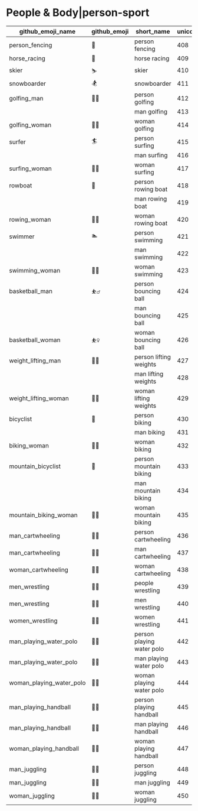 # People & Body|person-sport

|github_emoji_name|github_emoji|short_name|unicode_index|
|---|---|---|---|
|person_fencing|:person_fencing:|person fencing|408|
|horse_racing|:horse_racing:|horse racing|409|
|skier|:skier:|skier|410|
|snowboarder|:snowboarder:|snowboarder|411|
|golfing_man|:golfing_man:|person golfing|412|
|||man golfing|413|
|golfing_woman|:golfing_woman:|woman golfing|414|
|surfer|:surfer:|person surfing|415|
|||man surfing|416|
|surfing_woman|:surfing_woman:|woman surfing|417|
|rowboat|:rowboat:|person rowing boat|418|
|||man rowing boat|419|
|rowing_woman|:rowing_woman:|woman rowing boat|420|
|swimmer|:swimmer:|person swimming|421|
|||man swimming|422|
|swimming_woman|:swimming_woman:|woman swimming|423|
|basketball_man|:basketball_man:|person bouncing ball|424|
|||man bouncing ball|425|
|basketball_woman|:basketball_woman:|woman bouncing ball|426|
|weight_lifting_man|:weight_lifting_man:|person lifting weights|427|
|||man lifting weights|428|
|weight_lifting_woman|:weight_lifting_woman:|woman lifting weights|429|
|bicyclist|:bicyclist:|person biking|430|
|||man biking|431|
|biking_woman|:biking_woman:|woman biking|432|
|mountain_bicyclist|:mountain_bicyclist:|person mountain biking|433|
|||man mountain biking|434|
|mountain_biking_woman|:mountain_biking_woman:|woman mountain biking|435|
|man_cartwheeling|:man_cartwheeling:|person cartwheeling|436|
|man_cartwheeling|:man_cartwheeling:|man cartwheeling|437|
|woman_cartwheeling|:woman_cartwheeling:|woman cartwheeling|438|
|men_wrestling|:men_wrestling:|people wrestling|439|
|men_wrestling|:men_wrestling:|men wrestling|440|
|women_wrestling|:women_wrestling:|women wrestling|441|
|man_playing_water_polo|:man_playing_water_polo:|person playing water polo|442|
|man_playing_water_polo|:man_playing_water_polo:|man playing water polo|443|
|woman_playing_water_polo|:woman_playing_water_polo:|woman playing water polo|444|
|man_playing_handball|:man_playing_handball:|person playing handball|445|
|man_playing_handball|:man_playing_handball:|man playing handball|446|
|woman_playing_handball|:woman_playing_handball:|woman playing handball|447|
|man_juggling|:man_juggling:|person juggling|448|
|man_juggling|:man_juggling:|man juggling|449|
|woman_juggling|:woman_juggling:|woman juggling|450|
